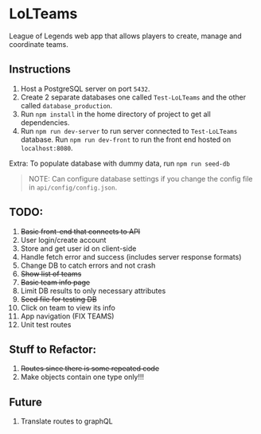 # LoLTeams
League of Legends web app that allows players to create, manage and coordinate teams.

## Instructions
1. Host a PostgreSQL server on port `5432`.
2. Create 2 separate databases one called `Test-LoLTeams` and the other called `database_production`.
3. Run `npm install` in the home directory of project to get all dependencies.
4. Run `npm run dev-server` to run server connected to `Test-LoLTeams` database. Run `npm run dev-front` to run the front end hosted on `localhost:8080`.

Extra: To populate database with dummy data, run `npm run seed-db`

>NOTE: Can configure database settings if you change the config file in `api/config/config.json`.

## TODO:
1. ~~Basic front-end that connects to API~~
2. User login/create account
3. Store and get user id on client-side
4. Handle fetch error and success (includes server response formats)
5. Change DB to catch errors and not crash
6. ~~Show list of teams~~
7. ~~Basic team info page~~
8. Limit DB results to only necessary attributes
9. ~~Seed file for testing DB~~
10. Click on team to view its info
11. App navigation (FIX TEAMS)
12. Unit test routes


## Stuff to Refactor:
1. ~~Routes since there is some repeated code~~
2. Make objects contain one type only!!!

## Future
1. Translate routes to graphQL
